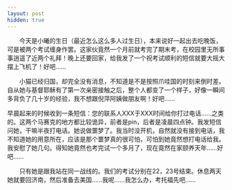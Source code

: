 ```yaml
---
layout: post
hidden: true
---
```

　　今天是小曦的生日（最近怎么这么多人过生日），本来说好一起出去吃晚饭，可是被两个考试缠身作罢。这家伙竟然一个月前就考完了期末考，在校园里无所事事逍遥了近两个礼拜！晚上还要回家，给我发了一个祝考试顺利的短信就要大摇大摆上飞机了！好吧……

　　小猫已经归国，却完全没有消息，不知道是不是按照爪哇国的时刻来倒时差。自从她与基督耶稣有了第一次亲密接触之后，整个人都变了一个样子，好像一瞬间多背负了几十岁的经验，我不想跟倪萍阿姨做朋友啊！好吧……
  
早晨起来的时候收到一条短信：您的联系人XXX于XXX时间给你打过电话……之类的。这两个马赛克的地方都比较诡异，前者是pin，后者是凌晨四点钟。我发短信问她，干嘛半夜打电话。她说做噩梦了。我当时没开机，自然就没有接到电话，我不知道她的用意所在，应该是那个噩梦真的很可怕，可怕到她竟然想打电话给我。我安慰了她几句。得知她竟然也考完试一个多月了，现在竟然在家颐养天年……好吧……

　　只有她是跟我站在同一战线的。我们的考试分别在22，23号结束。休息两天她就要回济南，然后准备去美国……我呢……我怎么办，考托福先吧……